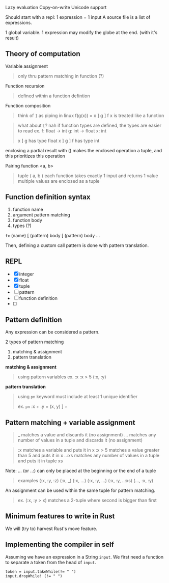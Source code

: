 Lazy evaluation
Copy-on-write
Unicode support

Should start with a repl: 1 expression = 1 input
A source file is a list of expressions.

1 global variable.
1 expression may modify the globe at the end. (with it's result)

Theory of computation
---

Variable assignment
> only thru pattern matching in function (?)

Function recursion
> defined within a function defintion

Function composition
> think of `]` as piping in linux
> f(g(x)) = x ] g ] f		x is treated like a function

> what about `[`? nah
> if function types are defined, the types are easier to read
> ex.
>   f: float -> int
>   g: int -> float
>   x: int
>
>   x ] g has type float
>   x ] g ] f has type int

enclosing a partial result with () makes the enclosed operation
a tuple, and this prioritizes this operation 

Pairing function \<a, b\>
> tuple ( a, b )
> each function takes exactly 1 input and returns 1 value
> multiple values are enclosed as a tuple

Function definition syntax
---

1. function name
1. argument pattern matching
1. function body
1. types (?)

`fx` (name)
	[ (pattern) body
	[ (pattern) body
	...

Then, defining a custom call pattern is done with pattern translation.

REPL
---

- [x] integer
- [x] float
- [x] tuple
- [ ] pattern
- [ ] function definition
- [ ] 

Pattern definition
---

Any expression can be considered a pattern.

2 types of pattern matching
1. matching & assignment
1. pattern translation

**matching & assignment**
> using pattern variables
> ex.
>     :x
>     :x > 5
>     (:x, :y)

**pattern translation**
> using `pn` keyword
> must include at least 1 unique identifier
>
> ex.
>     `pn` :x + :y = (x, y) ] +

Pattern matching + variable assignment
---

> \_ matches a value and discards it (no assignment)
> ... matches any number of values in a tuple and discards it (no assignment)

> :x matches a variable and puts it in x
> :x > 5 matches a value greater than 5 and puts it in x
> ..:xs matches any number of values in a tuple and puts it in tuple xs

Note: ... (or ..:) can only be placed at the beginning or the end of a tuple

> examples
>     (:x, :y, :z)
>     (:x, \_)
>     (:x, ...)
>     (:x, :y, ...)
>     (:x, :y, ..:xs)
>     (..., :x, :y)

An assignment can be used within the same tuple for pattern matching.

> ex.
>     (:x, :y > x) matches a 2-tuple where second is bigger than first

Minimum features to write in Rust
---

We will (try to) harvest Rust's move feature.


Implementing the compiler in self
---

Assuming we have an expression in a String `input`.
We first need a function to separate a token from the head of `input`.

```
token = input.takeWhile(!= " ")
input.dropWhile! (!= " ")
```
